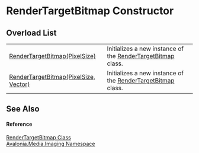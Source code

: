 # RenderTargetBitmap Constructor


## Overload List
<table>
<tr>
<td><a href="M_Avalonia_Media_Imaging_RenderTargetBitmap__ctor_1">RenderTargetBitmap(PixelSize)</a></td>
<td>Initializes a new instance of the <a href="T_Avalonia_Media_Imaging_RenderTargetBitmap">RenderTargetBitmap</a> class.</td>
</tr>
<tr>
<td><a href="M_Avalonia_Media_Imaging_RenderTargetBitmap__ctor">RenderTargetBitmap(PixelSize, Vector)</a></td>
<td>Initializes a new instance of the <a href="T_Avalonia_Media_Imaging_RenderTargetBitmap">RenderTargetBitmap</a> class.</td>
</tr>
</table>

## See Also


#### Reference
<a href="T_Avalonia_Media_Imaging_RenderTargetBitmap">RenderTargetBitmap Class</a>  
<a href="N_Avalonia_Media_Imaging">Avalonia.Media.Imaging Namespace</a>  
